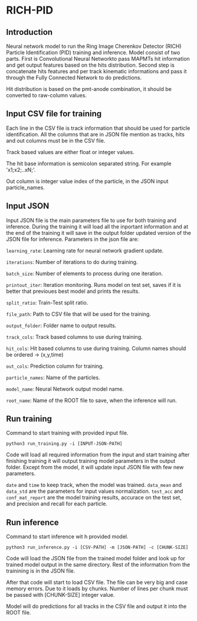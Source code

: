 # RICH-PID


## Introduction

Neural network model to run the Ring Image Cherenkov Detector (RICH) Particle Identification (PID) training and inference. Model consist of two parts. First is Convolutional Neural Networkto pass MAPMTs hit information and get output features based on the hits distribution. Second step is concatenate hits features and per track kinematic informations and pass it through the Fully Connected Network to do predictions.

Hit distribution is based on the pmt-anode combination, it should be converted to raw-column values. 

## Input CSV file for training

Each line in the CSV file is track information that should be used for particle identification. All the columns that are in JSON file mention as tracks, hits and out columns must be in the CSV file.

Track based values are either float or integer values.

The hit base information is semicolon separated string. For example 'x1;x2;..xN;'. 

Out column is integer value index of the particle, in the JSON input particle_names. 

## Input JSON

Input JSON file is the main parameters file to use for both training and inference. During the training it will load all the inportant information and at the end of the training it will save in the output folder updated version of the JSON file for inference. Parameters in the json file are:

`learning_rate`: Learning rate for neural network gradient update.

`iterations`: Number of iterations to do during training.

`batch_size`: Number of elements to process during one iteration.

`printout_iter`: Iteration monitoring. Runs model on test set, saves if it is better that previoues best model and prints the results.

`split_ratio`: Train-Test split ratio.

`file_path`: Path to CSV file that will be used for the training.

`output_folder`: Folder name to output results.

`track_cols`: Track based columns to use during training.

`hit_cols`: Hit based columns to use during training. Column names should be ordered -> (x,y,time)

`out_cols`: Prediction column for training.

`particle_names`: Name of the particles.

`model_name`: Neural Network output model name.

`root_name`: Name of the ROOT file to save, when the inference will run.

## Run training

Command to start training with provided input file. 

`python3 run_training.py -i [INPUT-JSON-PATH]`

Code will load all required information from the input and start training after finishing training it will output training model parameters in the output folder. Except from the model, it will update input JSON file with few new parameters.

`date` and `time` to keep track, when the model was trained.
`data_mean` and `data_std` are the parameters for input values normalization.
`test_acc` and `conf_mat_report` are the model training results, accurace on the test set, and precision and recall for each particle.

## Run inference

Command to start inference wit h provided model.

`python3 run_inference.py -i [CSV-PATH] -m [JSON-PATH] -c [CHUNK-SIZE]`

Code will load the JSON file from the trained model folder and look up for trained model output in the same directory. Rest of the information from the trainining is in the JSON file. 

After that code will start to load CSV file. The file can be very big and case memory errors. Due to it loads by chunks. Number of lines per chunk must be passed with [CHUNK-SIZE] integer value. 

Model will do predictions for all tracks in the CSV file and output it into the ROOT file.





